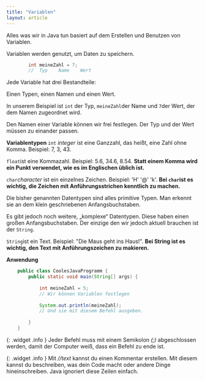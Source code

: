 ```yaml
---
title: "Variablen"
layout: article
---
```


Alles was wir in Java tun basiert auf dem Erstellen und Benutzen von Variablen. 

Variablen werden genutzt, um Daten zu speichern.

```java
        int meineZahl = 7;
        //  Typ    Name    Wert
```
Jede Variable hat drei Bestandteile:

Einen Typen, einen Namen und einen Wert.

In unserem Beispiel ist ```int``` der Typ, ```meineZahl```der Name und ```7```der Wert, der dem Namen zugeordnet wird.

Den Namen einer Variable können wir frei festlegen. Der Typ und der Wert müssen zu einander passen.

**Variablentypen**
```int``` *integer* ist eine Ganzzahl, das heißt, eine Zahl ohne Komma. Beispiel: 7, 3, 43.

```float```ist eine Kommazahl. Beispiel: 5.6, 34.6, 8.54. **Statt einem Komma wird ein Punkt verwendet, wie es im Englischen üblich ist.**

```char```*character* ist ein einzelnes Zeichen. Beispiel: 'H'  '@'  'k'. **Bei ```char```ist es wichtig, die Zeichen mit Anführungsstrichen kenntlich zu machen.**

Die bisher genannten Datentypen sind alles primitive Typen. Man erkennt sie an dem klein geschriebenen Anfangsbuchstaben.

Es gibt jedoch noch weitere, „komplexe“ Datentypen. Diese haben einen großen Anfangsbuchstaben. Der einzige den wir jedoch aktuell brauchen ist der ```String```.

```String```ist ein Text. Beispiel: "Die Maus geht ins Haus!". **Bei String ist es wichtig, den Text mit Anführungszeichen zu makieren.**


**Anwendung**
```java
    public class CoolesJavaProgramm {
        public static void main(String[] args) {
        
            int meineZahl = 5;
            // Wir können Variablen festlegen
        
            System.out.println(meineZahl);
            // Und sie mit diesem Befehl ausgeben.
        
        }
    }
```



{: .widget .info }
Jeder Befehl muss mit einem Semikolon *(;)* abgeschlossen werden, damit der Computer weiß, dass ein Befehl zu ende ist.

{: .widget .info }
Mit  *//text* kannst du einen Kommentar erstellen. Mit diesem kannst du beschreiben, was dein Code macht oder andere Dinge hineinschreiben. Java ignoriert diese Zeilen einfach.